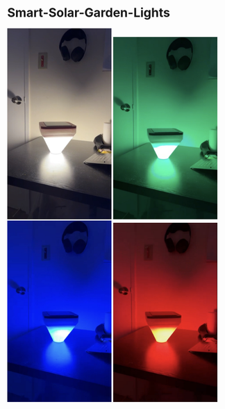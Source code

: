 # Smart-Solar-Garden-Lights

<img src="Images/White.jpg" width="240px"> <img src="Images/Green.jpg" width="240px">
<img src="Images/Blue.jpg" width="240px"> <img src="Images/Red.jpg" width="240px">

